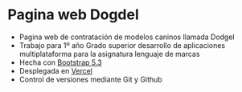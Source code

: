 # Pagina web Dogdel

- Pagina web de contratación de modelos caninos llamada Dodgel
- Trabajo para 1º año Grado superior desarrollo de aplicaciones multiplataforma para la asignatura lenguaje de marcas
- Hecha con [Bootstrap 5.3](https://getbootstrap.com/)
- Desplegada en [Vercel](https://vercel.com/)
- Control de versiones mediante Git y Github
